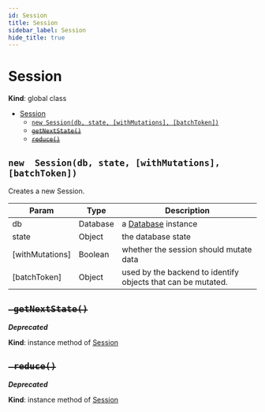 ```yaml
---
id: Session
title: Session
sidebar_label: Session
hide_title: true
---
```


<a name="Session"></a>

#  Session

**Kind**: global class  

* [Session](#.Session)
    * [`new Session(db, state, [withMutations], [batchToken])`](#.Session)
    * ~~[`getNextState()`](#session+getNextState)~~
    * ~~[`reduce()`](#session+reduce)~~


<a name="Session"></a>

## `new  Session(db, state, [withMutations], [batchToken])`

Creates a new Session.


| Param | Type | Description |
| --- | --- | --- |
| db | Database | a [Database](Database) instance |
| state | Object | the database state |
| [withMutations] | Boolean | whether the session should mutate data |
| [batchToken] | Object | used by the backend to identify objects that can be                                 mutated. |


<a name="session+getNextState"></a>

## ~~` getNextState()`~~

***Deprecated***

**Kind**: instance method of [Session](#.Session)  

<a name="session+reduce"></a>

## ~~` reduce()`~~

***Deprecated***

**Kind**: instance method of [Session](#.Session)  

